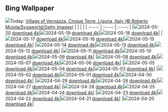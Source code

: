 ## Bing Wallpaper
![](./wallpaper/2024-05-20.jpg)Today: [Village of Vernazza, Cinque Terre, Liguria, Italy (© Roberto Moiola/Sysaworld/Getty Images)](./wallpaper/2024-05-20.jpg)
|      |      |      |
| :----: | :----: | :----: |
|![](./wallpaper/2024-05-20_sm.jpg)2024-05-20 [download 4k](./wallpaper/2024-05-20.jpg)|![](./wallpaper/2024-05-19_sm.jpg)2024-05-19 [download 4k](./wallpaper/2024-05-19.jpg)|![](./wallpaper/2024-05-18_sm.jpg)2024-05-18 [download 4k](./wallpaper/2024-05-18.jpg)|
|![](./wallpaper/2024-05-17_sm.jpg)2024-05-17 [download 4k](./wallpaper/2024-05-17.jpg)|![](./wallpaper/2024-05-16_sm.jpg)2024-05-16 [download 4k](./wallpaper/2024-05-16.jpg)|![](./wallpaper/2024-05-15_sm.jpg)2024-05-15 [download 4k](./wallpaper/2024-05-15.jpg)|
|![](./wallpaper/2024-05-14_sm.jpg)2024-05-14 [download 4k](./wallpaper/2024-05-14.jpg)|![](./wallpaper/2024-05-13_sm.jpg)2024-05-13 [download 4k](./wallpaper/2024-05-13.jpg)|![](./wallpaper/2024-05-12_sm.jpg)2024-05-12 [download 4k](./wallpaper/2024-05-12.jpg)|
|![](./wallpaper/2024-05-11_sm.jpg)2024-05-11 [download 4k](./wallpaper/2024-05-11.jpg)|![](./wallpaper/2024-05-10_sm.jpg)2024-05-10 [download 4k](./wallpaper/2024-05-10.jpg)|![](./wallpaper/2024-05-09_sm.jpg)2024-05-09 [download 4k](./wallpaper/2024-05-09.jpg)|
|![](./wallpaper/2024-05-08_sm.jpg)2024-05-08 [download 4k](./wallpaper/2024-05-08.jpg)|![](./wallpaper/2024-05-07_sm.jpg)2024-05-07 [download 4k](./wallpaper/2024-05-07.jpg)|![](./wallpaper/2024-05-06_sm.jpg)2024-05-06 [download 4k](./wallpaper/2024-05-06.jpg)|
|![](./wallpaper/2024-05-05_sm.jpg)2024-05-05 [download 4k](./wallpaper/2024-05-05.jpg)|![](./wallpaper/2024-05-04_sm.jpg)2024-05-04 [download 4k](./wallpaper/2024-05-04.jpg)|![](./wallpaper/2024-05-03_sm.jpg)2024-05-03 [download 4k](./wallpaper/2024-05-03.jpg)|
|![](./wallpaper/2024-05-02_sm.jpg)2024-05-02 [download 4k](./wallpaper/2024-05-02.jpg)|![](./wallpaper/2024-05-01_sm.jpg)2024-05-01 [download 4k](./wallpaper/2024-05-01.jpg)|![](./wallpaper/2024-04-30_sm.jpg)2024-04-30 [download 4k](./wallpaper/2024-04-30.jpg)|
|![](./wallpaper/2024-04-29_sm.jpg)2024-04-29 [download 4k](./wallpaper/2024-04-29.jpg)|![](./wallpaper/2024-04-28_sm.jpg)2024-04-28 [download 4k](./wallpaper/2024-04-28.jpg)|![](./wallpaper/2024-04-27_sm.jpg)2024-04-27 [download 4k](./wallpaper/2024-04-27.jpg)|
|![](./wallpaper/2024-04-26_sm.jpg)2024-04-26 [download 4k](./wallpaper/2024-04-26.jpg)|![](./wallpaper/2024-04-25_sm.jpg)2024-04-25 [download 4k](./wallpaper/2024-04-25.jpg)|![](./wallpaper/2024-04-24_sm.jpg)2024-04-24 [download 4k](./wallpaper/2024-04-24.jpg)|
|![](./wallpaper/2024-04-23_sm.jpg)2024-04-23 [download 4k](./wallpaper/2024-04-23.jpg)|![](./wallpaper/2024-04-22_sm.jpg)2024-04-22 [download 4k](./wallpaper/2024-04-22.jpg)|![](./wallpaper/2024-04-21_sm.jpg)2024-04-21 [download 4k](./wallpaper/2024-04-21.jpg)|
|![](./wallpaper/2024-04-20_sm.jpg)2024-04-20 [download 4k](./wallpaper/2024-04-20.jpg)|